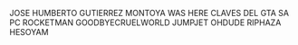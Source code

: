JOSE HUMBERTO GUTIERREZ MONTOYA WAS HERE
CLAVES DEL GTA SA PC
ROCKETMAN
GOODBYECRUELWORLD
JUMPJET
OHDUDE
RIPHAZA
HESOYAM



